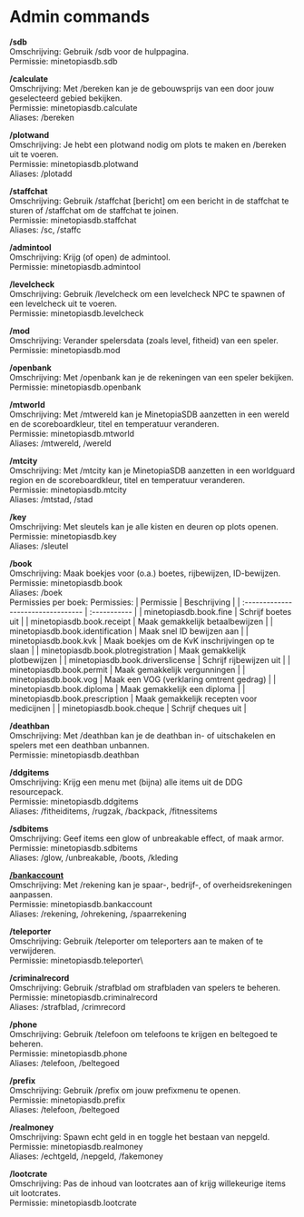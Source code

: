 # Admin commands

**/sdb**\
Omschrijving: Gebruik /sdb voor de hulppagina.\
Permissie: minetopiasdb.sdb

**/calculate**\
Omschrijving: Met /bereken kan je de gebouwsprijs van een door jouw geselecteerd gebied bekijken.\
Permissie: minetopiasdb.calculate\
Aliases: /bereken

**/plotwand**\
Omschrijving: Je hebt een plotwand nodig om plots te maken en /bereken uit te voeren.\
Permissie: minetopiasdb.plotwand\
Aliases: /plotadd

**/staffchat**\
Omschrijving: Gebruik /staffchat \[bericht\] om een bericht in de staffchat te sturen of /staffchat om de staffchat te joinen.\
Permissie: minetopiasdb.staffchat\
Aliases: /sc, /staffc

**/admintool**\
Omschrijving: Krijg (of open) de admintool.\
Permissie: minetopiasdb.admintool

**/levelcheck**\
Omschrijving: Gebruik /levelcheck om een levelcheck NPC te spawnen of een levelcheck uit te voeren.\
Permissie: minetopiasdb.levelcheck

**/mod**\
Omschrijving: Verander spelersdata (zoals level, fitheid) van een speler.\
Permissie: minetopiasdb.mod

**/openbank**\
Omschrijving: Met /openbank kan je de rekeningen van een speler bekijken.\
Permissie: minetopiasdb.openbank

**/mtworld**\
Omschrijving: Met /mtwereld kan je MinetopiaSDB aanzetten in een wereld en de scoreboardkleur, titel en temperatuur veranderen.\
Permissie: minetopiasdb.mtworld\
Aliases: /mtwereld, /wereld

**/mtcity**\
Omschrijving: Met /mtcity kan je MinetopiaSDB aanzetten in een worldguard region en de scoreboardkleur, titel en temperatuur veranderen.\
Permissie: minetopiasdb.mtcity\
Aliases: /mtstad, /stad

**/key**\
Omschrijving: Met sleutels kan je alle kisten en deuren op plots openen.\
Permissie: minetopiasdb.key\
Aliases: /sleutel

**/book**\
Omschrijving: Maak boekjes voor (o.a.) boetes, rijbewijzen, ID-bewijzen.\
Permissie: minetopiasdb.book\
Aliases: /boek\
Permissies per boek:
Permissies:
| Permissie                          | Beschrijving |
| :--------------------------------- | :----------- |
| minetopiasdb.book.fine             | Schrijf boetes uit |
| minetopiasdb.book.receipt          | Maak gemakkelijk betaalbewijzen |
| minetopiasdb.book.identification   | Maak snel ID bewijzen aan |
| minetopiasdb.book.kvk              | Maak boekjes om de KvK inschrijvingen op te slaan |
| minetopiasdb.book.plotregistration | Maak gemakkelijk plotbewijzen |
| minetopiasdb.book.driverslicense   | Schrijf rijbewijzen uit |
| minetopiasdb.book.permit           | Maak gemakkelijk vergunningen |
| minetopiasdb.book.vog              | Maak een VOG (verklaring omtrent gedrag) |
| minetopiasdb.book.diploma          | Maak gemakkelijk een diploma |
| minetopiasdb.book.prescription     | Maak gemakkelijk recepten voor medicijnen |
| minetopiasdb.book.cheque           | Schrijf cheques uit |

**/deathban**\
Omschrijving: Met /deathban kan je de deathban in- of uitschakelen en spelers met een deathban unbannen.\
Permissie: minetopiasdb.deathban

**/ddgitems**\
Omschrijving: Krijg een menu met (bijna) alle items uit de DDG resourcepack.\
Permissie: minetopiasdb.ddgitems\
Aliases: /fitheiditems, /rugzak, /backpack, /fitnessitems

**/sdbitems**\
Omschrijving: Geef items een glow of unbreakable effect, of maak armor.\
Permissie: minetopiasdb.sdbitems\
Aliases: /glow, /unbreakable, /boots, /kleding

[**/bankaccount**](./banking.md#hoe-maak-ik-een-rekening-aan)\
Omschrijving: Met /rekening kan je spaar-, bedrijf-, of overheidsrekeningen aanpassen.\
Permissie: minetopiasdb.bankaccount\
Aliases: /rekening, /ohrekening, /spaarrekening

**/teleporter**\
Omschrijving: Gebruik /teleporter om teleporters aan te maken of te verwijderen.\
Permissie: minetopiasdb.teleporter\

**/criminalrecord**\
Omschrijving: Gebruik /strafblad om strafbladen van spelers te beheren.\
Permissie: minetopiasdb.criminalrecord\
Aliases: /strafblad, /crimrecord

**/phone**\
Omschrijving: Gebruik /telefoon om telefoons te krijgen en beltegoed te beheren.\
Permissie: minetopiasdb.phone\
Aliases: /telefoon, /beltegoed

**/prefix**\
Omschrijving: Gebruik /prefix om jouw prefixmenu te openen.\
Permissie: minetopiasdb.prefix\
Aliases: /telefoon, /beltegoed

**/realmoney**\
Omschrijving: Spawn echt geld in en toggle het bestaan van nepgeld.\
Permissie: minetopiasdb.realmoney\
Aliases: /echtgeld, /nepgeld, /fakemoney

**/lootcrate**\
Omschrijving: Pas de inhoud van lootcrates aan of krijg willekeurige items uit lootcrates.\
Permissie: minetopiasdb.lootcrate
